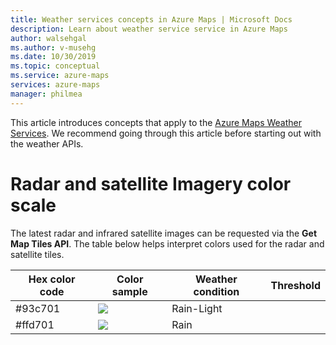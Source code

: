 ```yaml
---
title: Weather services concepts in Azure Maps | Microsoft Docs
description: Learn about weather service service in Azure Maps
author: walsehgal
ms.author: v-musehg
ms.date: 10/30/2019
ms.topic: conceptual
ms.service: azure-maps
services: azure-maps
manager: philmea
---
```


This article introduces concepts that apply to the [Azure Maps Weather Services](https://aka.ms/AzureMapsWeatherService). We recommend going through this article before starting out with the weather APIs. 


# Radar and satellite Imagery color scale

The latest radar and infrared satellite images can be requested via the **Get Map Tiles API**. The table below helps interpret colors used for the radar and satellite tiles.

| Hex color code | Color sample | Weather condition | Threshold |
|----------------|--------------|-------------------|-----------|
| #93c701        | ![](./weather-services-concepts/color-93c701.png) | Rain-Light | | 
| #ffd701        | ![](./weather-services-concepts/color-ffd701.png) | Rain | |

